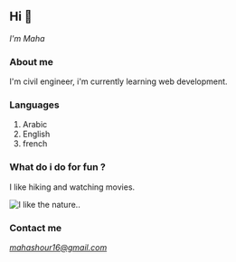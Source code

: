 ## Hi 👋

_I'm Maha_

### About me

I'm civil engineer, i'm currently learning web development.

### Languages

1. Arabic
2. English
3. french

### What do i do for fun ?

I like hiking and watching movies.

![I like the nature..](https://logisel.org/ville-emmerin/wordpress/wp-content/uploads/2021/03/tree-276014__340.jpg)

### Contact me

*mahashour16@gmail.com*
